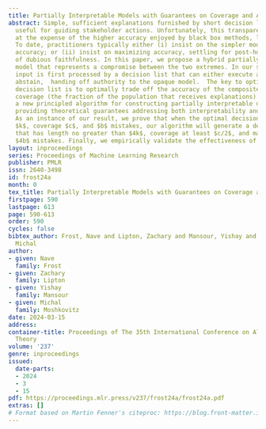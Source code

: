 ```yaml
---
title: Partially Interpretable Models with Guarantees on Coverage and Accuracy
abstract: Simple, sufficient explanations furnished by short decision lists can be
  useful for guiding stakeholder actions. Unfortunately, this transparency can come
  at the expense of the higher accuracy enjoyed by black box methods, like deep nets.
  To date, practitioners typically either (i) insist on the simpler model, forsaking
  accuracy; or (ii) insist on maximizing accuracy, settling for post-hoc explanations
  of dubious faithfulness. In this paper, we propose a hybrid partially interpretable
  model that represents a compromise between the two extremes. In our setup, each
  input is first processed by a decision list that can either execute a decision or
  abstain,  handing off authority to the opaque model.  The key to optimizing the
  decision list is to optimally trade off the accuracy of the composite system against
  coverage (the fraction of the population that receives explanations). We contribute
  a new principled algorithm for constructing partially interpretable decision lists,
  providing theoretical guarantees addressing both interpretability and accuracy.
  As an instance of our result, we prove that when the optimal decision list has length
  $k$, coverage $c$, and $b$ mistakes, our algorithm will generate a decision list
  that has length no greater than $4k$, coverage at least $c/2$, and makes at most
  $4b$ mistakes. Finally, we empirically validate the effectiveness of the new model.
layout: inproceedings
series: Proceedings of Machine Learning Research
publisher: PMLR
issn: 2640-3498
id: frost24a
month: 0
tex_title: Partially Interpretable Models with Guarantees on Coverage and Accuracy
firstpage: 590
lastpage: 613
page: 590-613
order: 590
cycles: false
bibtex_author: Frost, Nave and Lipton, Zachary and Mansour, Yishay and Moshkovitz,
  Michal
author:
- given: Nave
  family: Frost
- given: Zachary
  family: Lipton
- given: Yishay
  family: Mansour
- given: Michal
  family: Moshkovitz
date: 2024-03-15
address:
container-title: Proceedings of The 35th International Conference on Algorithmic Learning
  Theory
volume: '237'
genre: inproceedings
issued:
  date-parts:
  - 2024
  - 3
  - 15
pdf: https://proceedings.mlr.press/v237/frost24a/frost24a.pdf
extras: []
# Format based on Martin Fenner's citeproc: https://blog.front-matter.io/posts/citeproc-yaml-for-bibliographies/
---
```

